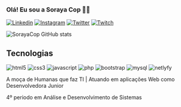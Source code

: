 ### Olá! Eu sou a Soraya Cop 👋🏼
[![Linkedin](	https://img.shields.io/badge/LinkedIn-0077B5?style=for-the-badge&logo=linkedin&logoColor=white)](https://www.linkedin.com/in/sorayacop/)
[![Instagram](https://img.shields.io/badge/Instagram-E4405F?style=for-the-badge&logo=instagram&logoColor=white)](https://www.instagram.com/soraya_cop/)
[![Twitter](https://img.shields.io/badge/Twitter-1DA1F2?style=for-the-badge&logo=twitter&logoColor=white)](https://twitter.com/CopSoraya)
[![Twitch](https://img.shields.io/badge/Twitch-9146FF?style=for-the-badge&logo=twitch&logoColor=white)](https://twitch.tv/sorayacop)

![SorayaCop GitHub stats](https://github-readme-stats.vercel.app/api?username=sorayacop&show_icons=true&theme=dracula)

## Tecnologias 
![html5](https://img.shields.io/badge/HTML5-E34F26?style=for-the-badge&logo=html5&logoColor=white)
![css3](https://img.shields.io/badge/CSS3-1572B6?style=for-the-badge&logo=css3&logoColor=white)
![javascript](https://img.shields.io/badge/JavaScript-323330?style=for-the-badge&logo=javascript&logoColor=F7DF1E)
![php](https://img.shields.io/badge/PHP-777BB4?style=for-the-badge&logo=php&logoColor=white)
![bootstrap](https://img.shields.io/badge/Bootstrap-563D7C?style=for-the-badge&logo=bootstrap&logoColor=white)
![mysql](	https://img.shields.io/badge/MySQL-00000F?style=for-the-badge&logo=mysql&logoColor=white)
![netlyfy](https://img.shields.io/badge/Netlify-00C7B7?style=for-the-badge&logo=netlify&logoColor=white)

A moça de Humanas que faz TI | Atuando em aplicações Web como Desenvolvedora Junior

4º periodo em Análise e Desenvolvimento de Sistemas
